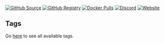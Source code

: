 [![GitHub Source](https://img.shields.io/badge/github-source-ffb64c?style=flat-square&logo=github&logoColor=white&labelColor=757575)](https://github.com/hotio/mono)
[![GitHub Registry](https://img.shields.io/badge/github-registry-ffb64c?style=flat-square&logo=github&logoColor=white&labelColor=757575)](https://github.com/orgs/hotio/packages/container/package/mono)
[![Docker Pulls](https://img.shields.io/docker/pulls/hotio/mono?color=ffb64c&style=flat-square&label=pulls&logo=docker&logoColor=white&labelColor=757575)](https://hub.docker.com/r/hotio/mono)
[![Discord](https://img.shields.io/discord/610068305893523457?style=flat-square&color=ffb64c&label=discord&logo=discord&logoColor=white&labelColor=757575)](https://hotio.dev/discord)
[![Website](https://img.shields.io/badge/website-hotio.dev-ffb64c?style=flat-square&labelColor=757575)](https://hotio.dev/containers/mono)

## Tags

Go [here](https://hotio.dev/tags-overview/#hotiomono) to see all available tags.
